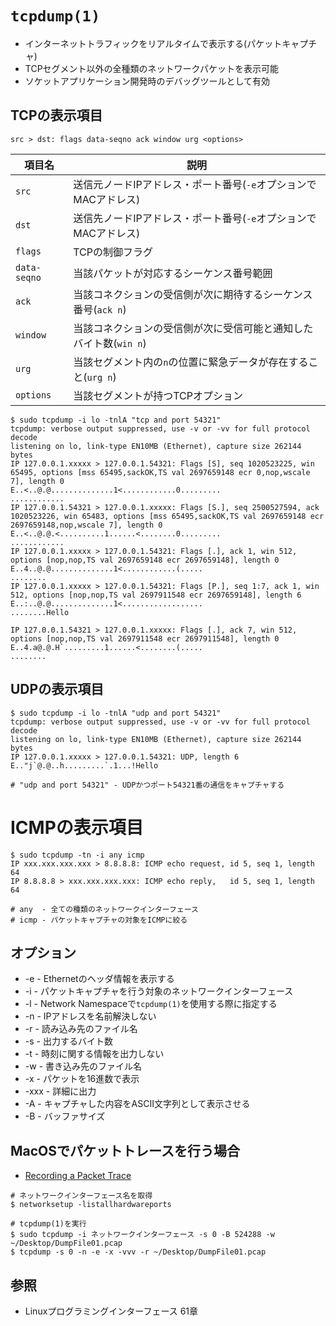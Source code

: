 # `tcpdump(1)`
- インターネットトラフィックをリアルタイムで表示する(パケットキャプチャ)
- TCPセグメント以外の全種類のネットワークパケットを表示可能
- ソケットアプリケーション開発時のデバッグツールとして有効

## TCPの表示項目
```
src > dst: flags data-seqno ack window urg <options>
```

| 項目名       | 説明                                                              |
| -            | -                                                                 |
| `src`        | 送信元ノードIPアドレス・ポート番号(`-e`オプションでMACアドレス)   |
| `dst`        | 送信先ノードIPアドレス・ポート番号(`-e`オプションでMACアドレス)   |
| `flags`      | TCPの制御フラグ                                                   |
| `data-seqno` | 当該パケットが対応するシーケンス番号範囲                          |
| `ack`        | 当該コネクションの受信側が次に期待するシーケンス番号(`ack n`)     |
| `window`     | 当該コネクションの受信側が次に受信可能と通知したバイト数(`win n`) |
| `urg`        | 当該セグメント内の`n`の位置に緊急データが存在すること(`urg n`)    |
| `options`    | 当該セグメントが持つTCPオプション                                 |

```
$ sudo tcpdump -i lo -tnlA "tcp and port 54321"
tcpdump: verbose output suppressed, use -v or -vv for full protocol decode
listening on lo, link-type EN10MB (Ethernet), capture size 262144 bytes
IP 127.0.0.1.xxxxx > 127.0.0.1.54321: Flags [S], seq 1020523225, win 65495, options [mss 65495,sackOK,TS val 2697659148 ecr 0,nop,wscale 7], length 0
E..<..@.@..............1<............0.........
............
IP 127.0.0.1.54321 > 127.0.0.1.xxxxx: Flags [S.], seq 2500527594, ack 1020523226, win 65483, options [mss 65495,sackOK,TS val 2697659148 ecr 2697659148,nop,wscale 7], length 0
E..<..@.@.<..........1......<........0.........
............
IP 127.0.0.1.xxxxx > 127.0.0.1.54321: Flags [.], ack 1, win 512, options [nop,nop,TS val 2697659148 ecr 2697659148], length 0
E..4..@.@..............1<............(.....
........
IP 127.0.0.1.xxxxx > 127.0.0.1.54321: Flags [P.], seq 1:7, ack 1, win 512, options [nop,nop,TS val 2697911548 ecr 2697659148], length 6
E..:..@.@..............1<..................
........Hello

IP 127.0.0.1.54321 > 127.0.0.1.xxxxx: Flags [.], ack 7, win 512, options [nop,nop,TS val 2697911548 ecr 2697911548], length 0
E..4.a@.@.H`.........1......<........(.....
........
```

## UDPの表示項目
```
$ sudo tcpdump -i lo -tnlA "udp and port 54321"
tcpdump: verbose output suppressed, use -v or -vv for full protocol decode
listening on lo, link-type EN10MB (Ethernet), capture size 262144 bytes
IP 127.0.0.1.xxxxx > 127.0.0.1.54321: UDP, length 6
E.."j`@.@..h.........`.1...!Hello

# "udp and port 54321" - UDPかつポート54321番の通信をキャプチャする
```

# ICMPの表示項目
```
$ sudo tcpdump -tn -i any icmp
IP xxx.xxx.xxx.xxx > 8.8.8.8: ICMP echo request, id 5, seq 1, length 64
IP 8.8.8.8 > xxx.xxx.xxx.xxx: ICMP echo reply,   id 5, seq 1, length 64

# any  - 全ての種類のネットワークインターフェース
# icmp - パケットキャプチャの対象をICMPに絞る
```

## オプション
- -e - Ethernetのヘッダ情報を表示する
- -i - パケットキャプチャを行う対象のネットワークインターフェース
- -l - Network Namespaceで`tcpdump(1)`を使用する際に指定する
- -n - IPアドレスを名前解決しない
- -r - 読み込み先のファイル名
- -s - 出力するバイト数
- -t - 時刻に関する情報を出力しない
- -w - 書き込み先のファイル名
- -x - パケットを16進数で表示
- -xxx - 詳細に出力
- -A - キャプチャした内容をASCII文字列として表示させる
- -B - バッファサイズ

## MacOSでパケットトレースを行う場合
- [Recording a Packet Trace](https://developer.apple.com/documentation/network/recording_a_packet_trace#//apple_ref/doc/uid/DTS10001707-CH1-SECNOTES)

```
# ネットワークインターフェース名を取得
$ networksetup -listallhardwareports

# tcpdump(1)を実行
$ sudo tcpdump -i ネットワークインターフェース -s 0 -B 524288 -w ~/Desktop/DumpFile01.pcap
$ tcpdump -s 0 -n -e -x -vvv -r ~/Desktop/DumpFile01.pcap
```

## 参照
- Linuxプログラミングインターフェース 61章
